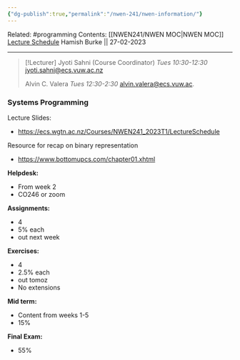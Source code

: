 ```yaml
---
{"dg-publish":true,"permalink":"/nwen-241/nwen-information/"}
---
```



Related: #programming 
Contents: [[NWEN241/NWEN MOC\|NWEN MOC]]
[Lecture Schedule](https://ecs.wgtn.ac.nz/Courses/NWEN241_2023T1/LectureSchedule)
Hamish Burke || 27-02-2023
***

> [!Lecturer]
> Jyoti Sahni (Course Coordinator)
> *Tues 10:30-12:30*
> jyoti.sahni@ecs.vuw.ac.nz
> 
> Alvin C. Valera
> *Tues 12:30-2:30*
> alvin.valera@ecs.vuw.ac.



### Systems Programming

Lecture Slides:
- https://ecs.wgtn.ac.nz/Courses/NWEN241_2023T1/LectureSchedule

Resource for recap on binary representation
- https://www.bottomupcs.com/chapter01.xhtml

**Helpdesk:**
- From week 2
- CO246 or zoom

**Assignments:**
- 4
- 5% each
- out next week

**Exercises:**
- 4
- 2.5% each
- out tomoz
- No extensions

**Mid term:**
- Content from weeks 1-5
- 15%

**Final Exam:**
- 55%

